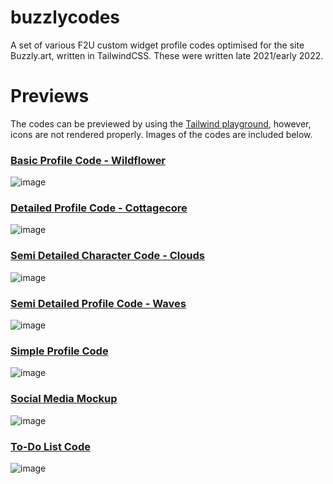 # buzzlycodes
A set of various F2U custom widget profile codes optimised for the site Buzzly.art, written in TailwindCSS. These were written late 2021/early 2022.

# Previews
The codes can be previewed by using the [Tailwind playground](https://play.tailwindcss.com/), however, icons are not rendered properly. Images of the codes are included below. 

### [Basic Profile Code - Wildflower](https://github.com/phthallo/buzzlycodes/blob/main/Basic%20Profile%20Code.txt)
![image](https://user-images.githubusercontent.com/84078890/234264898-8f244680-ea50-4254-816f-cd085b9f152d.png)


### [Detailed Profile Code - Cottagecore](https://github.com/phthallo/buzzlycodes/blob/main/Detailed%20Profile%20Code.txt)
![image](https://user-images.githubusercontent.com/84078890/234266893-260aa578-6c94-43f4-bffa-c30e41217b3c.png)

### [Semi Detailed Character Code - Clouds](https://github.com/phthallo/buzzlycodes/blob/main/Semi%20Detailed%20Character%20Code.txt)
![image](https://user-images.githubusercontent.com/84078890/234265414-3f9b77c1-6431-4bc7-b00e-813df5972cab.png)


### [Semi Detailed Profile Code - Waves](https://github.com/phthallo/buzzlycodes/blob/main/Semi%20Detailed%20Profile%20Code.txt)
![image](https://user-images.githubusercontent.com/84078890/234265683-f9e05255-886e-423c-b0ab-d9b6906666b1.png)


### [Simple Profile Code](https://github.com/phthallo/buzzlycodes/blob/main/Simple%20Profile%20Code.txt)
![image](https://user-images.githubusercontent.com/84078890/234266135-95eaa373-2cbb-4aa2-af11-8ad2d722ed00.png)


### [Social Media Mockup](https://github.com/phthallo/buzzlycodes/blob/main/Social%20Media%20Mockup.txt)
![image](https://user-images.githubusercontent.com/84078890/234266474-b76a92a8-7f2f-4bf3-b19e-ab2b4bd85a9e.png)


### [To-Do List Code](https://github.com/phthallo/buzzlycodes/blob/main/To-Do%20List%20Code.txt)
![image](https://user-images.githubusercontent.com/84078890/234266568-f44fd4f1-5beb-40f5-851c-cf1faf999148.png)



